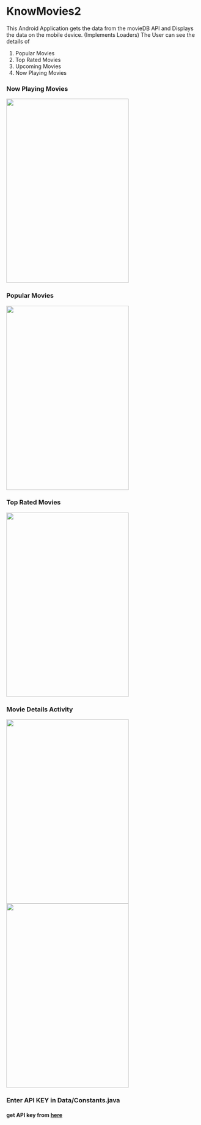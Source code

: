 # KnowMovies2
  This Android Application gets the data from the movieDB API and Displays the data on the mobile device.
  (Implements <bold>Loaders</bold>)
  The User can see the details of 
  <ol>
<li>
   Popular Movies
  </li>
  <li>
   Top Rated Movies
  </li>
  <li>
   Upcoming Movies
  </li>
  <li>
   Now Playing Movies
  </li>
</ol>
  
     
    
  
  ### Now Playing Movies
 
<a href="url"><img src="http://i65.tinypic.com/2hylce9.png" align="center" height="480" width="320" ></a>

  ### Popular Movies
<a href="url"><img src="http://i66.tinypic.com/ea1fzc.png" align="center" height="480" width="320" ></a>

### Top Rated Movies
<a href="url"><img src="http://i64.tinypic.com/4u89s4.png" align="center" height="480" width="320" ></a>

### Movie Details Activity
<a href="url"><img src="http://i65.tinypic.com/x0nz0l.png" align="left" height="480" width="320" ></a>
<a href="url"><img src="http://i64.tinypic.com/2vl5ehi.png" align="center" height="480" width="320" ></a>

### Enter API KEY in Data/Constants.java

#### get API key from [here](https://www.themoviedb.org/documentation/api)
